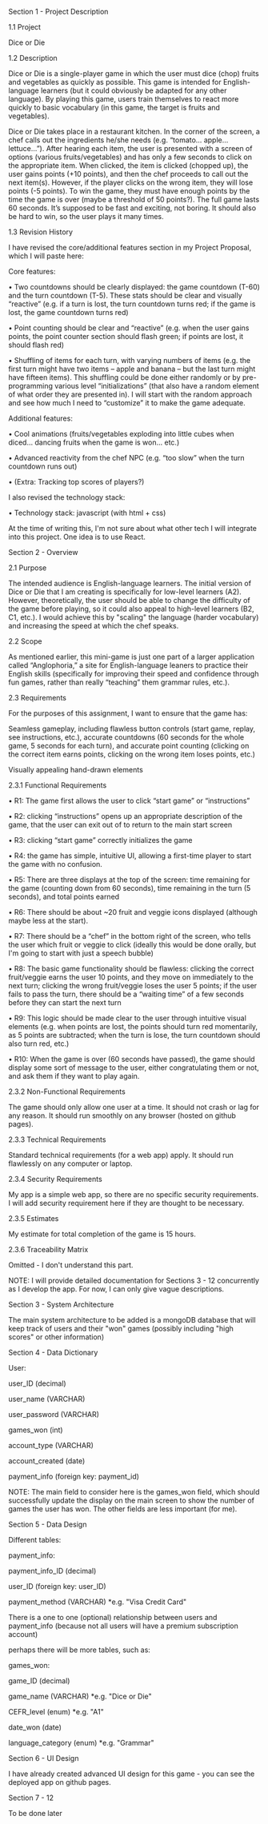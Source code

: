 Section 1 - Project Description

1.1 Project

Dice or Die

1.2 Description

Dice or Die is a single-player game in which the user must dice (chop) fruits and vegetables as quickly as possible. This game is intended for English-language learners (but it could obviously be adapted for any other language). By playing this game, users train themselves to react more quickly to basic vocabulary (in this game, the target is fruits and vegetables).

Dice or Die takes place in a restaurant kitchen. In the corner of the screen, a chef calls out the ingredients he/she needs (e.g. “tomato… apple… lettuce…”). After hearing each item, the user is presented with a screen of options (various fruits/vegetables) and has only a few seconds to click on the appropriate item. When clicked, the item is clicked (chopped up), the user gains points (+10 points), and then the chef proceeds to call out the next item(s). However, if the player clicks on the wrong item, they will lose points (-5 points). To win the game, they must have enough points by the time the game is over (maybe a threshold of 50 points?). The full game lasts 60 seconds. It’s supposed to be fast and exciting, not boring. It should also be hard to win, so the user plays it many times.

1.3 Revision History

I have revised the core/additional features section in my Project Proposal, which I will paste here:

Core features:

• Two countdowns should be clearly displayed: the game countdown (T-60) and the turn countdown (T-5). These stats should be clear and visually “reactive” (e.g. if a turn is lost, the turn countdown turns red; if the game is lost, the game countdown turns red)

• Point counting should be clear and “reactive” (e.g. when the user gains points, the point counter section should flash green; if points are lost, it should flash red)

• Shuffling of items for each turn, with varying numbers of items (e.g. the first turn might have two items – apple and banana – but the last turn might have fifteen items). This shuffling could be done either randomly or by pre-programming various level “initializations” (that also have a random element of what order they are presented in). I will start with the random approach and see how much I need to “customize” it to make the game adequate.

Additional features:

• Cool animations (fruits/vegetables exploding into little cubes when diced… dancing fruits when the game is won… etc.)

• Advanced reactivity from the chef NPC (e.g. “too slow” when the turn countdown runs out)

• (Extra: Tracking top scores of players?)

I also revised the technology stack:

• Technology stack: javascript (with html + css)

At the time of writing this, I'm not sure about what other tech I will integrate into this project. One idea is to use React.

Section 2 - Overview

2.1 Purpose

The intended audience is English-language learners. The initial version of Dice or Die that I am creating is specifically for low-level learners (A2). However, theoretically, the user should be able to change the difficulty of the game before playing, so it could also appeal to high-level learners (B2, C1, etc.). I would achieve this by "scaling" the language (harder vocabulary) and increasing the speed at which the chef speaks.

2.2 Scope

As mentioned earlier, this mini-game is just one part of a larger application called “Anglophoria,” a site for English-language leaners to practice their English skills (specifically for improving their speed and confidence through fun games, rather than really “teaching” them grammar rules, etc.).

2.3 Requirements

For the purposes of this assignment, I want to ensure that the game has:

Seamless gameplay, including flawless button controls (start game, replay, see instructions, etc.), accurate countdowns (60 seconds for the whole game, 5 seconds for each turn), and accurate point counting (clicking on the correct item earns points, clicking on the wrong item loses points, etc.)

Visually appealing hand-drawn elements

2.3.1 Functional Requirements

• R1: The game first allows the user to click “start game” or “instructions”

• R2: clicking “instructions” opens up an appropriate description of the game, that the user can exit out of to return to the main start screen

• R3: clicking “start game” correctly initializes the game

• R4: the game has simple, intuitive UI, allowing a first-time player to start the game with no confusion.

• R5: There are three displays at the top of the screen: time remaining for the game (counting down from 60 seconds), time remaining in the turn (5 seconds), and total points earned

• R6: There should be about ~20 fruit and veggie icons displayed (although maybe less at the start).

• R7: There should be a “chef” in the bottom right of the screen, who tells the user which fruit or veggie to click (ideally this would be done orally, but I'm going to start with just a speech bubble)

• R8: The basic game functionality should be flawless: clicking the correct fruit/veggie earns the user 10 points, and they move on immediately to the next turn; clicking the wrong fruit/veggie loses the user 5 points; if the user fails to pass the turn, there should be a “waiting time” of a few seconds before they can start the next turn

• R9: This logic should be made clear to the user through intuitive visual elements (e.g. when points are lost, the points should turn red momentarily, as 5 points are subtracted; when the turn is lose, the turn countdown should also turn red, etc.)

• R10: When the game is over (60 seconds have passed), the game should display some sort of message to the user, either congratulating them or not, and ask them if they want to play again.

2.3.2 Non-Functional Requirements

The game should only allow one user at a time. It should not crash or lag for any reason. It should run smoothly on any browser (hosted on github pages).

2.3.3 Technical Requirements

Standard technical requirements (for a web app) apply. It should run flawlessly on any computer or laptop.

2.3.4 Security Requirements

My app is a simple web app, so there are no specific security requirements. I will add security requirement here if they are thought to be necessary.

2.3.5 Estimates

My estimate for total completion of the game is 15 hours.

2.3.6 Traceability Matrix

Omitted - I don't understand this part.

NOTE: I will provide detailed documentation for Sections 3 - 12 concurrently as I develop the app. For now, I can only give vague descriptions.

Section 3 - System Architecture

The main system architecture to be added is a mongoDB database that will keep track of users and their "won" games (possibly including "high scores" or other information)

Section 4 - Data Dictionary

User:

user_ID (decimal)

user_name (VARCHAR)

user_password (VARCHAR)

games_won (int)

account_type (VARCHAR)

account_created (date)

payment_info (foreign key: payment_id)

NOTE: The main field to consider here is the games_won field, which should successfully update the display on the main screen to show the number of games the user has won. The other fields are less important (for me).

Section 5 - Data Design

Different tables:

payment_info:

payment_info_ID (decimal)

user_ID (foreign key: user_ID)

payment_method (VARCHAR) *e.g. "Visa Credit Card"

There is a one to one (optional) relationship between users and payment_info (because not all users will have a premium subscription account)

perhaps there will be more tables, such as:

games_won:

game_ID (decimal)

game_name (VARCHAR) *e.g. "Dice or Die"

CEFR_level (enum) *e.g. "A1"

date_won (date)

language_category (enum) *e.g. "Grammar"

Section 6 - UI Design

I have already created advanced UI design for this game - you can see the deployed app on github pages.

Section 7 - 12

To be done later
